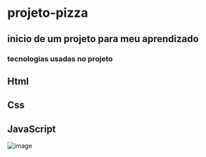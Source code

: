 # projeto-pizza
## inicio de um projeto para meu aprendizado
### tecnologias usadas no projeto
## Html
## Css
## JavaScript
![image](https://github.com/maxxmiliano/projeto-pizza/assets/72661974/e2bb97a3-4a35-4f0b-a388-321e4ae4bae6)
